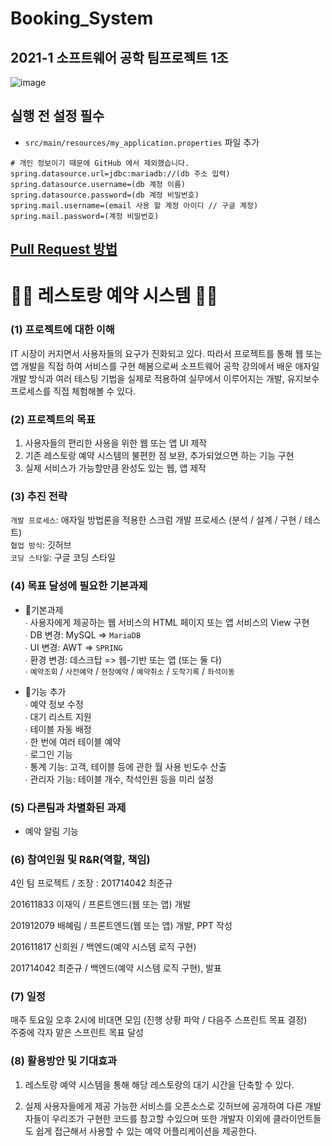 # Booking_System

## 2021-1 소프트웨어 공학 팀프로젝트 1조

![image](https://user-images.githubusercontent.com/69145799/120089985-fe610580-c139-11eb-84c0-662d286911d9.png)

## 실행 전 설정 필수

* `src/main/resources/my_application.properties` 파일 추가 

```properties
# 개인 정보이기 때문에 GitHub 에서 제외했습니다.
spring.datasource.url=jdbc:mariadb://(db 주소 입력)
spring.datasource.username=(db 계정 이름)
spring.datasource.password=(db 계정 비밀번호)
spring.mail.username=(email 사용 할 계정 아이디 // 구글 계정)
spring.mail.password=(계정 비밀번호)
```

## [Pull Request 방법](./CONTRIBUTING.md)

# 🥂🥩 레스토랑 예약 시스템 🍖🍨

### (1)	프로젝트에 대한 이해

IT 시장이 커지면서 사용자들의 요구가 진화되고 있다. 따라서 프로젝트를 통해 웹 또는 앱 개발을 직접 하여 서비스를 구현 해봄으로써 소프트웨어 공학 강의에서 배운 애자일 개발 방식과 여러 테스팅 기법을 실제로 적용하여 실무에서 이루어지는 개발, 유지보수 프로세스를 직접 체험해볼 수 있다.

### (2)	프로젝트의 목표

1. 사용자들의 편리한 사용을 위한 웹 또는 앱 UI 제작
2. 기존 레스토랑 예약 시스템의 불편한 점 보완, 추가되었으면 하는 기능 구현
3. 실제 서비스가 가능할만큼 완성도 있는 웹, 앱 제작

### (3)	추진 전략

`개발 프로세스`: 애자일 방법론을 적용한 스크럼 개발 프로세스 (분석 / 설계 / 구현 / 테스트)   
`협업 방식`: 깃허브   
`코딩 스타일`: 구글 코딩 스타일

### (4)	목표 달성에 필요한 기본과제

* 📌기본과제   
∙ 사용자에게 제공하는 웹 서비스의 HTML 페이지 또는 앱 서비스의 View 구현   
∙ DB 변경: MySQL => `MariaDB`   
∙ UI 변경: AWT => `SPRING`   
∙ 환경 변경: 데스크탑 => 웹-기반 또는 앱 (또는 둘 다)   
∙ `예약조회` / `사전예약` / `현장예약` / `예약취소` / `도착기록` / `좌석이동`   

* 📌기능 추가   
∙ 예약 정보 수정   
∙ 대기 리스트 지원   
∙ 테이블 자동 배정   
∙ 한 번에 여러 테이블 예약   
∙ 로그인 기능   
∙ 통계 기능: 고객, 테이블 등에 관한 월 사용 빈도수 산출   
∙ 관리자 기능: 테이블 개수, 착석인원 등을 미리 설정

### (5)	다른팀과 차별화된 과제

* 예악 알림 기능

### (6)	참여인원 및 R&R(역할, 책임)
4인 팀 프로젝트 / 조장 : 201714042 최준규

201611833 이재익 / 프론트엔드(웹 또는 앱) 개발

201912079 배혜림 / 프론트엔드(웹 또는 앱) 개발, PPT 작성

201611817 신희원 / 백엔드(예약 시스템 로직 구현)

201714042 최준규 / 백엔드(예약 시스템 로직 구현), 발표

### (7)	일정
매주 토요일 오후 2시에 비대면 모임 (진행 상황 파악 / 다음주 스프린트 목표 결정)   
주중에 각자 맡은 스프린트 목표 달성

### (8)	활용방안 및 기대효과

1. 레스토랑 예약 시스템을 통해 해당 레스토랑의 대기 시간을 단축할 수 있다.

2. 실제 사용자들에게 제공 가능한 서비스를 오픈소스로 깃허브에 공개하여 다른 개발자들이 우리조가 구현한 코드를 참고할 수있으며 또한 개발자 이외에 클라이언트들도 쉽게 접근해서 사용할 수 있는 예약 어플리케이션을 제공한다. 